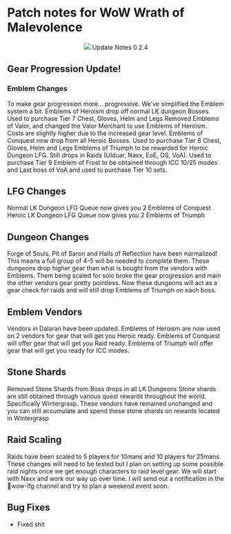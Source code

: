 # Patch notes for WoW Wrath of Malevolence
<p align="center">
  <img src="https://github.com/user-attachments/assets/8e1518e2-bba6-4c80-a0d7-168779be3291" />
</p!



  
# Update Notes 0.2.4
## Gear Progression Update!
### Emblem Changes
To make gear progression more... progressive. We've simplified the Emblem system a bit. 
Emblems of Heroism drop off normal LK dungeon Bosses. Used to purchase Tier 7 Chest, Gloves, Helm and Legs
Removed Emblems of Valor, and changed the Valor Merchant to use Emblems of Heroism. Costs are slightly higher due to the increased gear level.
 Emblems of Conquest now drop from all Heroic Bosses. Used to purchase Tier 8 Chest, Gloves, Helm and Legs
 Emblems of Triumph to be rewarded for Heroic Dungeon LFG. Still drops in Raids (Ulduar, Naxx, EoE, OS, VoA). Used to purchase Tier 9
Emblem of Frost to be obtained through ICC 10/25 modes and Last boss of VoA and used to purchase Tier 10 sets.

## LFG Changes
Normal LK Dungeon LFG Queue now gives you 2 Emblems of Conquest
Heroic LK Dungeon LFG Queue now gives you 2 Emblems of Triumph

## Dungeon Changes
Forge of Souls, Pit of Saron and Halls of Reflection have been normalized! This means a full group of 4-5 will be needed to complete them. 
These dungeons drop higher gear than what is bought from the vendors with Emblems. Them being scaled for solo broke the gear progression and main the other vendors gear pretty pointless. 
Now these dungeons will act as a gear check for raids and will still drop Emblems of Triumph on each boss. 

## Emblem Vendors
Vendors in Dalaran have been updated. Emblems of Heroism are now used on 2 vendors for gear that will get you Heroic ready. 
Emblems of Conquest will offer gear that will get you Raid ready.
Emblems of Triumph will offer gear that will get you ready for ICC modes.

## Stone Shards
Removed Stone Shards from Boss drops in all LK Dungeons
Stone shards are still obtained through various quest rewards throughout the world. Specifically Wintergrasp. These vendors have remained unchanged and you can still accumulate and spend these stone shards on rewards located in Wintergrasp

## Raid Scaling
Raids have been scaled to 5 players for 10mans and 10 players for 25mans. These changes will need to be tested but I plan on setting up some possible raid nights once we get enough characters to raid level gear. 
We will start with Naxx and work our way up over time. I will send out a notification in the ⁠🔎wow-lfg channel and try to plan a weekend event soon.

## Bug Fixes
- Fixed shit


